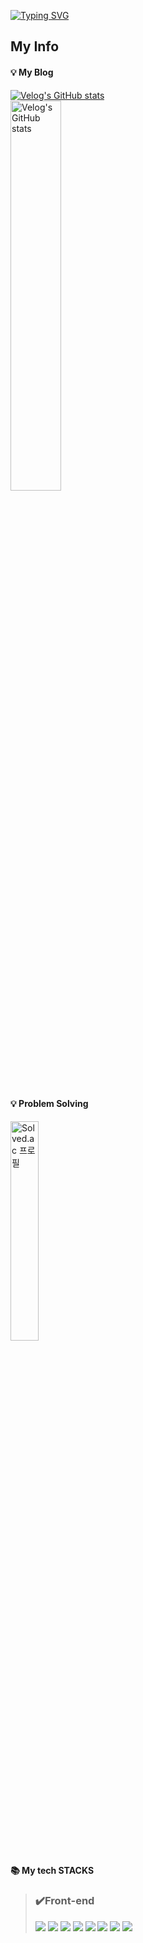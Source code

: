 [![Typing SVG](https://readme-typing-svg.herokuapp.com?font=Fira+Code&pause=1000&color=00000097&vCenter=true&multiline=true&repeat=false&width=435&lines=+Software+Developer%3A+James+Joe)](https://git.io/typing-svg)

<h2> My Info </h2>


  <div>
    <h4> 💡 My Blog</h4> 
    <a href="https://velog.io/@kyeun95">
      <img src="https://velog-readme-stats.vercel.app/api/badge?name=James" alt="Velog's GitHub stats">
    </a> <br>
    <a href="https://github.com/jamesjoe0830/velog-readme-stats">
      <img src="https://velog-readme-stats.vercel.app/api?name=kyeun95" alt="Velog's GitHub stats" style="width: 40%;">
    </a>
   
  </div>
</div>

<br>
<h4> 💡 Problem Solving</h4>
 <a href="https://solved.ac/kyeun95">
      <img src="http://mazassumnida.wtf/api/v2/generate_badge?boj=kyeun95" alt="Solved.ac 프로필" style="width:30%;">
    </a>
    
<div><h4>📚 My tech STACKS</h4></div>

> ### ✔️Front-end 
><div>
><img src="https://img.shields.io/badge/python-3776AB?style=flat&logo=python&logoColor=white">
><img src="https://img.shields.io/badge/html5-E34F26?style=flat&logo=html5&logoColor=white">
><img src="https://img.shields.io/badge/css-1572B6?style=flat&logo=css3&logoColor=white">
><img src="https://img.shields.io/badge/javascript-F7DF1E?style=flate&logo=javascript&logoColor=black">
><img src="https://img.shields.io/badge/react-61DAFB?style=flat&logo=react&logoColor=black">
><img src="https://img.shields.io/badge/node.js-339933?style=flate&logo=Node.js&logoColor=white">
><img src="https://img.shields.io/badge/styled-components-DB7093?style=flat&logo=styled-components&logoColor=white"/>
><img src="https://img.shields.io/badge/git-F05032?style=flat&logo=git&logoColor=white">
></div>
